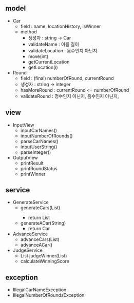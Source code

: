 ## model
- Car
  - field : name, locationHistory, isWinner
  - method
    - 생성자 : string -> Car
    - validateName : 이름 길이
    - validateLocation : 음수인지 아닌지
    - move(int)
    - getCurrentLocation
    - getLocation(i)
- Round
  - field : (final) numberOfRound, currentRound
  - 생성자 : string -> integer
  - hasMoreRound : currentRound <= numberOfRound
  - validateRound : 정수인지 아닌지, 음수인지 아닌지,  

## view
- InputView
  - inputCarNames()
  - inputNumberOfRounds()
  - parseCarNames()
  - inputUserString()
  - parseInteger()
- OutputView
  - printResult
  - printRoundStatus
  - printWinner

## service
- GenerateService
  - generateCars(List<String>)
    - return List<Cars>
  - generateACar(String)
    - return Car
- AdvanceService
  - advanceCars(List<Cars>)
  - advanceACar()
- JudgeService
  - List<Cars> judgeWinner(List<Cars>)
  - calculateWinningScore

## exception
- IllegalCarNameException
- IllegalNumberOfRoundsException
